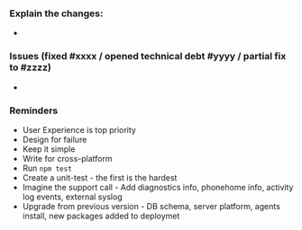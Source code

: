 ### Explain the changes:
- 

### Issues (fixed #xxxx / opened technical debt #yyyy / partial fix to #zzzz)
- 

### Reminders
- User Experience is top priority
- Design for failure
- Keep it simple
- Write for cross-platform
- Run `npm test`
- Create a unit-test - the first is the hardest
- Imagine the support call - Add diagnostics info, phonehome info, activity log events, external syslog
- Upgrade from previous version - DB schema, server platform, agents install, new packages added to deploymet

